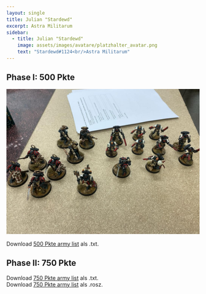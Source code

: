 ```yaml
---
layout: single
title: Julian "Stardewd"
excerpt: Astra Militarum
sidebar: 
  - title: Julian "Stardewd"
    image: assets/images/avatare/platzhalter_avatar.png
    text: "Stardewd#1124<br/>Astra Militarum"
---
```

## Phase I: 500 Pkte

![500 Pkte](/assets/images/500/500_sonnenbursche_1.jpg)

Download <a href="/assets/armylists/500/500_stardewd.txt" download>500 Pkte army list</a> als .txt.

## Phase II: 750 Pkte

Download <a href="/assets/armylists/750/750_stardewd.txt" download>750 Pkte army list</a> als .txt.  
Download <a href="/assets/armylists/750/750_stardewd.rosz" download>750 Pkte army list</a> als .rosz.  